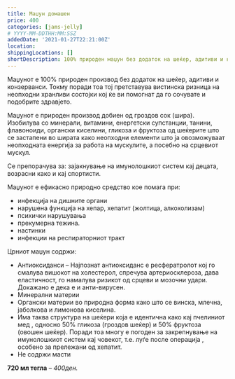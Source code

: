 ```yaml
---
title: Маџун домашен
price: 400
categories: [jams-jelly]
# YYYY-MM-DDTHH:MM:SSZ
addedDate: '2021-01-27T22:21:00Z'
location:
shippingLocations: []
shortDescription: 100% природен маџун без додаток на шеќер, адитиви и конзерванси.
---
```


Маџунот е 100% природен производ без додаток на шеќер, адитиви и конзерванси. Токму поради тоа тој претставува вистинска ризница на неопходни хранливи состојки кој ќе ви помогнат да го сочувате и подобрите здравјето.

Маџунот е природен производ добиен од гроздов сок (шира). Изобилува со минерали, витамини, енергетски супстанции, танини, флавоноиди, органски киселини, гликоза и фруктоза од шеќерите што се застапени во ширата како неопходни елементи што ја овозможуваат неопходната енергија за работа на мускулите, а посебно на срцевиот мускул.

Се препорачува за: зајакнување на имунолошкиот систем кај децата, возрасни како и кај спортисти.

Маџунот е ефикасно природно средство кое помага при:

- инфекција на дишните органи
- нарушена функција на хепар, хепатит (жолтица, алкохолизам)
- психички нарушувања
- прекумерна тежина.
- настинки
- инфекции на респираторниот тракт

Црниот маџун содржи:

- Антиоксиданси – Најпознат антиоксиданс е ресфератролот кој го смалува вишокот на холестерол, спречува артериосклероза, дава еластичност, го намалува ризикот од срцеви и мозочни удари. Докажано е дека е и анти-вирусен.
- Минерални материи
- Органски материи во природна форма како што се винска, млечна, јаболкова и лимонова киселина.
- Има таква структура на шеќери која е идентична како кај пчелиниот мед , односно 50% гликоза (гроздов шеќер) и 50% фруктоза (овошен шеќер). Поради тоа многу е погоден за закрепнување на имунолошкиот систем кај човекот, т.е. луѓе после операција , особено за прележани од хепатит.
- Не содржи масти

**720 мл тегла** – *400ден.*